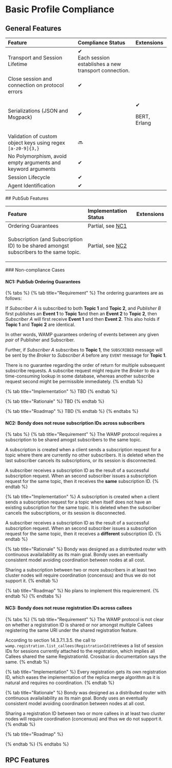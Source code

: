 # Basic Profile Compliance

## General Features

<table>
  <thead>
    <tr>
      <th style="text-align:left">Feature</th>
      <th style="text-align:left">Compliance Status</th>
      <th style="text-align:left">Extensions</th>
    </tr>
  </thead>
  <tbody>
    <tr>
      <td style="text-align:left">Transport and Session Lifetime</td>
      <td style="text-align:left">&#x2714;
        <br />Each session establishes a new transport connection.</td>
      <td style="text-align:left"></td>
    </tr>
    <tr>
      <td style="text-align:left">Close session and connection on protocol errors</td>
      <td style="text-align:left">&#x2714;</td>
      <td style="text-align:left"></td>
    </tr>
    <tr>
      <td style="text-align:left">Serializations (JSON and Msgpack)</td>
      <td style="text-align:left">&#x2714;</td>
      <td style="text-align:left">
        <p>&#x2714;</p>
        <p>BERT, Erlang</p>
      </td>
    </tr>
    <tr>
      <td style="text-align:left">Validation of custom object keys using regex <code>[a-z0-9]{3,}</code>
      </td>
      <td style="text-align:left">&#x1F51C;</td>
      <td style="text-align:left"></td>
    </tr>
    <tr>
      <td style="text-align:left">No Polymorphism, avoid empty arguments and keyword arguments</td>
      <td style="text-align:left">&#x2714;</td>
      <td style="text-align:left"></td>
    </tr>
    <tr>
      <td style="text-align:left">Session Lifecycle</td>
      <td style="text-align:left">&#x2714;</td>
      <td style="text-align:left"></td>
    </tr>
    <tr>
      <td style="text-align:left">Agent Identification</td>
      <td style="text-align:left">&#x2714;</td>
      <td style="text-align:left"></td>
    </tr>
  </tbody>
</table>## PubSub Features

<table>
  <thead>
    <tr>
      <th style="text-align:left">Feature</th>
      <th style="text-align:left">Implementation Status</th>
      <th style="text-align:left">Extensions</th>
    </tr>
  </thead>
  <tbody>
    <tr>
      <td style="text-align:left">Ordering Guarantees</td>
      <td style="text-align:left">Partial, see <a href="basic-profile-compliance.md#nc-1-pubsub-ordering-guarantees">NC1</a>
      </td>
      <td style="text-align:left"></td>
    </tr>
    <tr>
      <td style="text-align:left">
        <p></p>
        <p>Subscription (and Subscription ID) to be shared amongst subscribers to
          the same topic.</p>
      </td>
      <td style="text-align:left">Partial, see <a href="basic-profile-compliance.md#nc-2-bondy-does-not-reuse-subscription-ids-across-subscribers">NC2</a>
      </td>
      <td style="text-align:left"></td>
    </tr>
  </tbody>
</table>### Non-compliance Cases

#### NC1: PubSub Ordering Guarantees

{% tabs %}
{% tab title="Requirement" %}
The ordering guarantees are as follows:

If _Subscriber A_ is subscribed to both **Topic 1** and **Topic 2**, and _Publisher B_ first publishes an **Event 1** to **Topic 1**and then an **Event 2** to **Topic 2**, then _Subscriber A_ will first receive **Event 1** and then **Event 2**. This also holds if **Topic 1** and **Topic 2** are identical.

In other words, WAMP guarantees ordering of events between any given _pair_ of Publisher and Subscriber.

Further, if _Subscriber A_ subscribes to **Topic 1**, the `SUBSCRIBED` message will be sent by the _Broker_ to _Subscriber A_ before any `EVENT` message for **Topic 1**.

There is no guarantee regarding the order of return for multiple subsequent subscribe requests. A subscribe request might require the _Broker_ to do a time-consuming lookup in some database, whereas another subscribe request second might be permissible immediately.
{% endtab %}

{% tab title="Implementation" %}
TBD
{% endtab %}

{% tab title="Rationale" %}
TBD
{% endtab %}

{% tab title="Roadmap" %}
TBD
{% endtab %}
{% endtabs %}

#### NC2: Bondy does not reuse subscription IDs across subscribers

{% tabs %}
{% tab title="Requirement" %}
The WAMP protocol requires a subscription to be shared amogst subscribers to the same topic. 

A subscription is created when a client sends a subscription request for a topic where there are currently no other subscribers. It is deleted when the last subscriber cancels its subscriptions, or its session is disconnected.

A subscriber receives a subscription ID as the result of a successful subscription request. When an second subscriber issues a subscription request for the same topic, then it receives the **same** subscription ID.
{% endtab %}

{% tab title="Implementation" %}
A subscription is created when a client sends a subscription request for a topic when itself does not have an existing subscription for the same topic. It is deleted when the  subscriber cancels the subscriptions, or its session is disconnected.

A subscriber receives a subscription ID as the result of a successful subscription request. When an second subscriber issues a subscription request for the same topic, then it receives a **different** subscription ID.
{% endtab %}

{% tab title="Rationale" %}
Bondy was designed as a distributed router with continuous availailability as its main goal. Bondy uses an eventually consistent model avoiding coordination between nodes at all cost.

Sharing a subscription between two or more subscribers in at least two cluster nodes will require coordination \(concensus\) and thus we do not support it.
{% endtab %}

{% tab title="Roadmap" %}
No plans to implement this requierement.
{% endtab %}
{% endtabs %}

#### NC3: Bondy does not reuse registration IDs across callees

{% tabs %}
{% tab title="Requirement" %}
The WAMP protocol is not clear on whether a registration ID is shared or nor amongst multiple Callees registering the same URI under the shared registration feature.

According to section 14.3.7.1.3.5. the call to `wamp.registration.list_callees(RegistrationId)`retrieves a list of session IDs for sessions currently attached to the registration, which implies all Callees shared the same RegistrationId. Crossbar.io documentation says the same.
{% endtab %}

{% tab title="Implementation" %}
Every registration gets its own registration ID, which eases the implementation of the replica merge algorithm as it is natural and requires no coordination.
{% endtab %}

{% tab title="Rationale" %}
Bondy was designed as a distributed router with continuous availailability as its main goal. Bondy uses an eventually consistent model avoiding coordination between nodes at all cost.

Sharing a registration ID between two or more callees in at least two cluster nodes will require coordination \(concensus\) and thus we do not support it.
{% endtab %}

{% tab title="Roadmap" %}

{% endtab %}
{% endtabs %}

## RPC Features



